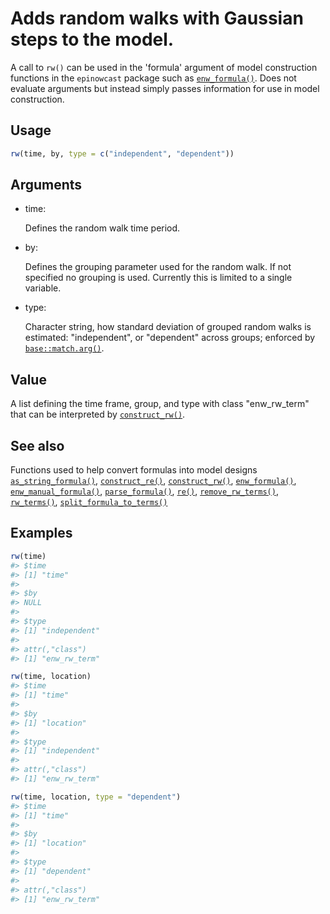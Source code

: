 # Adds random walks with Gaussian steps to the model.

A call to `rw()` can be used in the 'formula' argument of model
construction functions in the `epinowcast` package such as
[`enw_formula()`](https://package.epinowcast.org/dev/reference/enw_formula.md).
Does not evaluate arguments but instead simply passes information for
use in model construction.

## Usage

``` r
rw(time, by, type = c("independent", "dependent"))
```

## Arguments

- time:

  Defines the random walk time period.

- by:

  Defines the grouping parameter used for the random walk. If not
  specified no grouping is used. Currently this is limited to a single
  variable.

- type:

  Character string, how standard deviation of grouped random walks is
  estimated: "independent", or "dependent" across groups; enforced by
  [`base::match.arg()`](https://rdrr.io/r/base/match.arg.html).

## Value

A list defining the time frame, group, and type with class "enw_rw_term"
that can be interpreted by
[`construct_rw()`](https://package.epinowcast.org/dev/reference/construct_rw.md).

## See also

Functions used to help convert formulas into model designs
[`as_string_formula()`](https://package.epinowcast.org/dev/reference/as_string_formula.md),
[`construct_re()`](https://package.epinowcast.org/dev/reference/construct_re.md),
[`construct_rw()`](https://package.epinowcast.org/dev/reference/construct_rw.md),
[`enw_formula()`](https://package.epinowcast.org/dev/reference/enw_formula.md),
[`enw_manual_formula()`](https://package.epinowcast.org/dev/reference/enw_manual_formula.md),
[`parse_formula()`](https://package.epinowcast.org/dev/reference/parse_formula.md),
[`re()`](https://package.epinowcast.org/dev/reference/re.md),
[`remove_rw_terms()`](https://package.epinowcast.org/dev/reference/remove_rw_terms.md),
[`rw_terms()`](https://package.epinowcast.org/dev/reference/rw_terms.md),
[`split_formula_to_terms()`](https://package.epinowcast.org/dev/reference/split_formula_to_terms.md)

## Examples

``` r
rw(time)
#> $time
#> [1] "time"
#> 
#> $by
#> NULL
#> 
#> $type
#> [1] "independent"
#> 
#> attr(,"class")
#> [1] "enw_rw_term"

rw(time, location)
#> $time
#> [1] "time"
#> 
#> $by
#> [1] "location"
#> 
#> $type
#> [1] "independent"
#> 
#> attr(,"class")
#> [1] "enw_rw_term"

rw(time, location, type = "dependent")
#> $time
#> [1] "time"
#> 
#> $by
#> [1] "location"
#> 
#> $type
#> [1] "dependent"
#> 
#> attr(,"class")
#> [1] "enw_rw_term"
```
